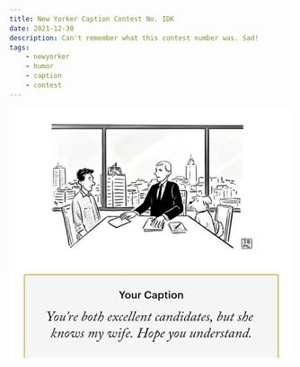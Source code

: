```yaml
---
title: New Yorker Caption Contest No. IDK
date: 2021-12-30
description: Can't remember what this contest number was. Sad!
tags:
    - newyorker
    - humor
    - caption
    - contest
---
```

<img src="/assets/img/newyorkeridk.jpg">
